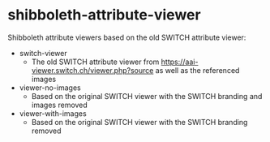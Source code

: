 shibboleth-attribute-viewer
===========================

Shibboleth attribute viewers based on the old SWITCH attribute viewer:

- switch-viewer
  - The old SWITCH attribute viewer from https://aai-viewer.switch.ch/viewer.php?source as well as the referenced images
- viewer-no-images
  - Based on the original SWITCH viewer with the SWITCH branding and images removed
- viewer-with-images
  - Based on the original SWITCH viewer with the SWITCH branding removed
